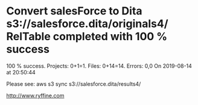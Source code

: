 # Convert salesForce to Dita s3://salesforce.dita/originals4/ RelTable completed with 100 % success

100 % success. Projects: 0+1=1.  Files: 0+14=14. Errors: 0,0  On 2019-08-14 at 20:50:44



Please see: aws s3 sync s3://salesforce.dita/results4/

http://www.ryffine.com
